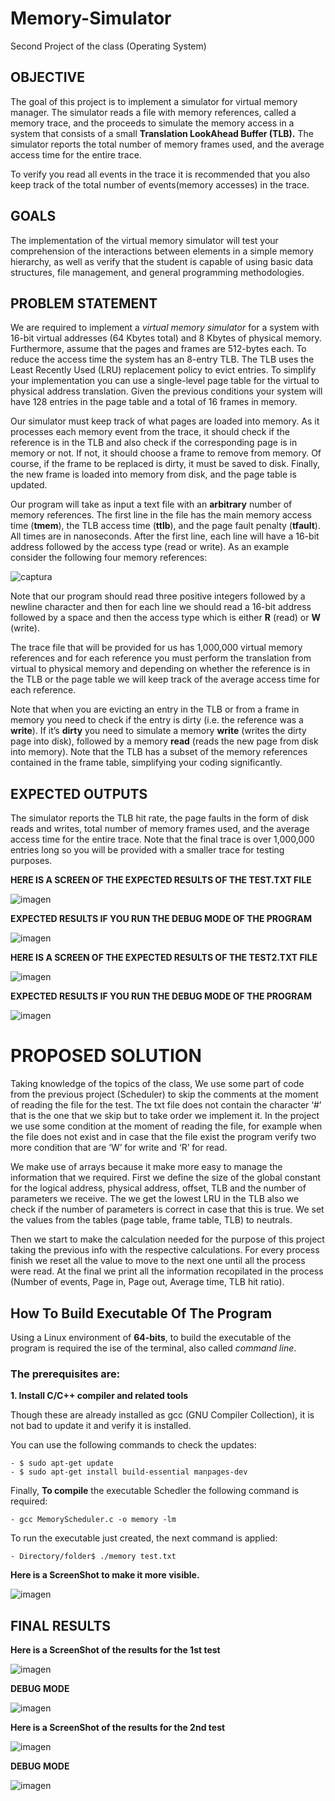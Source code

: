 # Memory-Simulator
Second Project of the class (Operating System)


## OBJECTIVE

The goal of this project is to implement a simulator for virtual memory manager. The simulator reads a file with memory references, called a memory trace, and the proceeds to simulate the memory access in a system that consists of a small **Translation LookAhead Buffer (TLB).** The simulator reports the total number of memory frames used, and the average access time for the entire trace. 

To verify you read all events in the trace it is recommended that you also keep track of the total number of events(memory accesses) in the trace.

## GOALS

The implementation of the virtual memory simulator will test your comprehension of the interactions between elements in a simple memory hierarchy, as well as verify that the student is capable of using basic data structures, file management, and general programming methodologies.

## PROBLEM STATEMENT

We are required to implement a *virtual memory simulator* for a system with 16-bit virtual addresses (64 Kbytes total) and 8 Kbytes of physical memory. Furthermore, assume that the pages and frames are 512-bytes each. To reduce the access time the system has an 8-entry TLB. The TLB uses the Least Recently Used (LRU) replacement policy to evict entries. To
simplify your implementation you can use a single-level page table for the virtual to physical
address translation. Given the previous conditions your system will have 128 entries in the
page table and a total of 16 frames in memory.

Our simulator must keep track of what pages are loaded into memory. As it processes each
memory event from the trace, it should check if the reference is in the TLB and also check if
the corresponding page is in memory or not. If not, it should choose a frame to remove from
memory. Of course, if the frame to be replaced is dirty, it must be saved to disk. Finally, the
new frame is loaded into memory from disk, and the page table is updated.

Our program will take as input a text file with an **arbitrary** number of memory references.
The first line in the file has the main memory access time (**tmem**), the TLB access time (**ttlb**), and the page fault penalty (**tfault**). All times are in nanoseconds. After the first line, each line will have a 16-bit address followed by the access type (read or write). As an example consider the following four memory references:

![captura](https://user-images.githubusercontent.com/15019106/47720961-b477b200-dc14-11e8-9851-51961227f93f.PNG)

Note that our program should read three positive integers followed by a newline character
and then for each line we should read a 16-bit address followed by a space and then the
access type which is either **R** (read) or **W** (write).

The trace file that will be provided for us has 1,000,000 virtual memory references and for
each reference you must perform the translation from virtual to physical memory and
depending on whether the reference is in the TLB or the page table we will keep track of the
average access time for each reference.

Note that when you are evicting an entry in the TLB or from a frame in memory you need to
check if the entry is dirty (i.e. the reference was a **write**). If it’s **dirty** you need to simulate a memory **write** (writes the dirty page into disk), followed by a memory **read** (reads the new page from disk into memory). Note that the TLB has a subset of the memory references contained in the frame table, simplifying your coding significantly.

## EXPECTED OUTPUTS

The simulator reports the TLB hit rate, the page faults in the form of disk reads and writes,
total number of memory frames used, and the average access time for the entire trace. Note
that the final trace is over 1,000,000 entries long so you will be provided with a smaller trace for testing purposes.

**HERE IS A SCREEN OF THE EXPECTED RESULTS OF THE TEST.TXT FILE**

![imagen](https://user-images.githubusercontent.com/15019106/48237134-f8905280-e38a-11e8-9326-53f22798c9e6.png)

**EXPECTED RESULTS IF YOU RUN THE DEBUG MODE OF THE PROGRAM**

![imagen](https://user-images.githubusercontent.com/15019106/48237199-32f9ef80-e38b-11e8-86c4-2be284af5974.png)

**HERE IS A SCREEN OF THE EXPECTED RESULTS OF THE TEST2.TXT FILE**

![imagen](https://user-images.githubusercontent.com/15019106/48237235-56bd3580-e38b-11e8-896f-b125b107ef64.png)

**EXPECTED RESULTS IF YOU RUN THE DEBUG MODE OF THE PROGRAM**

![imagen](https://user-images.githubusercontent.com/15019106/48237251-69376f00-e38b-11e8-9fc6-4d4ea2dc4fc3.png)


# PROPOSED SOLUTION

Taking knowledge of the topics of the class, We use some part of code from the previous project (Scheduler) to skip the comments at the moment of reading the file for the test. The txt file does not contain the character ‘#’ that is the one that we skip but to take order we implement it. In the project we use some condition at the moment of reading the file, for example when the file does not exist and in case that the file exist the program verify two more condition that are ‘W’ for write and ‘R’ for read.

We make use of arrays because it make more easy to manage the information that we required. First we define the size of the global constant for the logical address, physical address, offset, TLB and the number of parameters we receive. The we get the lowest LRU in the TLB also we check if the number of parameters is correct in case that this is true. We set the values from the tables (page table, frame table, TLB) to neutrals.

Then we start to make the calculation needed for the purpose of this project taking the previous info with the respective calculations. For every process finish we reset all the value to move to the next one until all the process were read. At the final we print all the information recopilated in the process (Number of events, Page in, Page out, Average time, TLB hit ratio).


## How To Build Executable Of The Program

Using a Linux environment of **64-bits**, to build the executable of the program is required the ise of the terminal, also called *command line*.

### The prerequisites are:

**1. Install C/C++ compiler and related tools**

Though these are already installed as gcc (GNU Compiler Collection), it is not bad to update it and verify it is installed.

You can use the following commands to check the updates:

    - $ sudo apt-get update
    - $ sudo apt-get install build-essential manpages-dev
    
Finally, **To compile** the executable Schedler the following command is required:

    - gcc MemoryScheduler.c -o memory -lm
 
 To run the executable just created, the next command is applied:
    
    - Directory/folder$ ./memory test.txt

**Here is a ScreenShot to make it more visible.**

![imagen](https://user-images.githubusercontent.com/15019106/48210478-fdc6b080-e33c-11e8-85af-3df1aed800e7.png)

## FINAL RESULTS

**Here is a ScreenShot of the results for the 1st test**

![imagen](https://user-images.githubusercontent.com/15019106/48438961-ceec7800-e74a-11e8-8686-9d38acbe4c0e.png)

**DEBUG MODE**

![imagen](https://user-images.githubusercontent.com/15019106/48439420-d8c2ab00-e74b-11e8-9f6b-744d798beab2.png)

**Here is a ScreenShot of the results for the 2nd test**

![imagen](https://user-images.githubusercontent.com/15019106/48439027-fcd1bc80-e74a-11e8-8043-bd9081d56897.png)

**DEBUG MODE**

![imagen](https://user-images.githubusercontent.com/15019106/48439511-18899280-e74c-11e8-81e2-9f7bf8c1a8d1.png)


